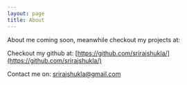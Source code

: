 ```yaml
---
layout: page
title: About 
---
```


About me coming soon, meanwhile checkout my projects at:

Checkout my github at: [https://github.com/srirajshukla/](https://github.com/srirajshukla/)

Contact me on: <srirajshukla@gmail.com>



